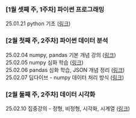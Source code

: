 ### [1월 셋째 주, 1주차] 파이썬 프로그래밍
25.01.21 python 기초 ([링크](./Folder/Jan/2025-01-21.md))


### [2월 첫째 주, 2주차] 파이썬 데이터 분석 
25.02.04 numpy, pandas 기본 개념 강의 ([링크](./Folder/Feb/2025-02-04.md)) <br>
25.02.05 numpy 심화 학습 ([링크](./Folder/Feb/2025-02-05.md)) <br>
25.02.06 pandas 심화 학습, JSON 개념 정리 ([링크](./Folder/Feb/2025-02-06.md)) <br>
25.02.07 딥다이브 - numpy 데이터 처리 방식 ([링크](./Folder/Feb/2025-02-07.md)) <br>

### [2월 둘째 주, 2주차] 데이터 시각화
25.02.10 집중강의 -  정형, 비정형, 시각화, 시계열 ([링크](./Folder/Feb/2025-02-10.md)) <br>
